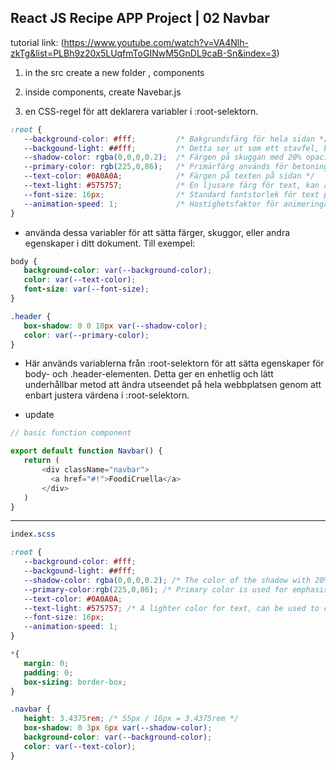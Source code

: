 ## React JS Recipe APP Project | 02 Navbar

tutorial link: (https://www.youtube.com/watch?v=VA4Nlh-zkTg&list=PLBh9z20x5LUqfmToGINwM5GnDL9caB-Sn&index=3)


1. in the src create a new folder , components
2.  inside components, create Navebar.js

3. en CSS-regel för att deklarera variabler i :root-selektorn. 
 
 ```css
 :root {
    --background-color: #fff;         /* Bakgrundsfärg för hela sidan */
    --backgound-light: ##fff;         /* Detta ser ut som ett stavfel, bör vara --background-light: #fff; (en extra 'g' i 'background') */
    --shadow-color: rgba(0,0,0,0.2);  /* Färgen på skuggan med 20% opacitet */
    --primary-color: rgb(225,0,86);   /* Primärfärg används för betoning, här i form av en RGB-färgkod */
    --text-color: #0A0A0A;            /* Färgen på texten på sidan */
    --text-light: #575757;            /* En ljusare färg för text, kan användas för att skapa kontraster i designen */
    --font-size: 16px;                /* Standard fontstorlek för text på sidan */
    --animation-speed: 1;             /* Hastighetsfaktor för animeringar, 1 är normal hastighet */
}

 ```

 - använda dessa variabler för att sätta färger, skuggor, eller andra egenskaper i ditt dokument. Till exempel:

 ```css
 body {
    background-color: var(--background-color);
    color: var(--text-color);
    font-size: var(--font-size);
}

.header {
    box-shadow: 0 0 10px var(--shadow-color);
    color: var(--primary-color);
}

 ```
 - Här används variablerna från :root-selektorn för att sätta egenskaper för body- och .header-elementen. Detta ger en enhetlig och lätt underhållbar metod att ändra utseendet på hela webbplatsen genom att enbart justera värdena i :root-selektorn.

 -  update 
 ```js
 // basic function component

export default function Navbar() {
    return (
        <div className="navbar">
          <a href="#!">FoodiCruella</a>
        </div>  
    )
}
 ```
 ---

 ```css
 index.scss
 
 :root {
    --background-color: #fff;
    --backgound-light: ##fff;
    --shadow-color: rgba(0,0,0,0.2); /* The color of the shadow with 20% opacity */
    --primary-color:rgb(225,0,86); /* Primary color is used for emphasis, here in the form of an RGB color code */
    --text-color: #0A0A0A;
    --text-light: #575757; /* A lighter color for text, can be used to create contrasts in the design */
    --font-size: 16px;
    --animation-speed: 1; 
}

*{
    margin: 0;
    padding: 0;
    box-sizing: border-box;
}

.navbar {
    height: 3.4375rem; /* 55px / 16px = 3.4375rem */
    box-shadow: 0 3px 6px var(--shadow-color);
    background-color: var(--background-color);
    color: var(--text-color);
}
 ```